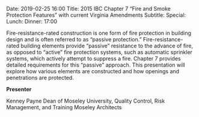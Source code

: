 Date: 2019-02-25 16:00
Title: 2015 IBC Chapter 7 “Fire and Smoke Protection Features” with current Virginia Amendments
Subtitle: 
Special: 
Lunch:
Dinner: 17:00

Fire-resistance-rated construction is one form of fire protection in building design and is often referred to as “passive protection.” Fire-resistance-rated building elements provide “passive” resistance to the advance of fire, as opposed to “active” fire protection systems, such as automatic sprinkler systems, which actively attempt to suppress a fire. Chapter 7 provides detailed requirements for this “passive” approach. This presentation will explore how various elements are constructed and how openings and penetrations are protected.

**Presenter**

Kenney Payne
Dean of Moseley University, Quality Control, Risk Management, and Training
Moseley Architects